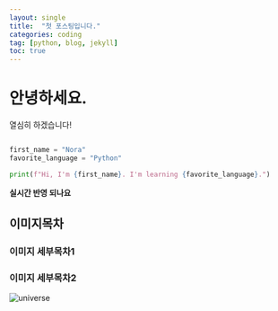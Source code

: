 ```yaml
---
layout: single
title:  "첫 포스팅입니다."
categories: coding
tag: [python, blog, jekyll]
toc: true
---
```


# 안녕하세요.
열심히 하겠습니다!

```python

first_name = "Nora"
favorite_language = "Python"

print(f"Hi, I'm {first_name}. I'm learning {favorite_language}.")

```

**실시간 반영 되나요**

## 이미지목차

### 이미지 세부목차1



### 이미지 세부목차2



![universe](C:\Users\igaeu\Desktop\project\gaeunleeme-github-blog\gaeunleeme.github.io\images\2021-11-09-first\universe.jpg)
